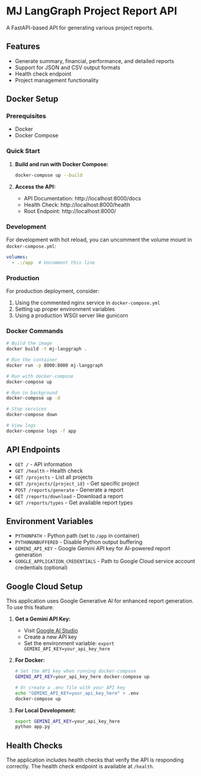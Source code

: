 # MJ LangGraph Project Report API

A FastAPI-based API for generating various project reports.

## Features

- Generate summary, financial, performance, and detailed reports
- Support for JSON and CSV output formats
- Health check endpoint
- Project management functionality

## Docker Setup

### Prerequisites

- Docker
- Docker Compose

### Quick Start

1. **Build and run with Docker Compose:**
   ```bash
   docker-compose up --build
   ```

2. **Access the API:**
   - API Documentation: http://localhost:8000/docs
   - Health Check: http://localhost:8000/health
   - Root Endpoint: http://localhost:8000/

### Development

For development with hot reload, you can uncomment the volume mount in `docker-compose.yml`:

```yaml
volumes:
  - .:/app  # Uncomment this line
```

### Production

For production deployment, consider:

1. Using the commented nginx service in `docker-compose.yml`
2. Setting up proper environment variables
3. Using a production WSGI server like gunicorn

### Docker Commands

```bash
# Build the image
docker build -t mj-langgraph .

# Run the container
docker run -p 8000:8000 mj-langgraph

# Run with docker-compose
docker-compose up

# Run in background
docker-compose up -d

# Stop services
docker-compose down

# View logs
docker-compose logs -f app
```

## API Endpoints

- `GET /` - API information
- `GET /health` - Health check
- `GET /projects` - List all projects
- `GET /projects/{project_id}` - Get specific project
- `POST /reports/generate` - Generate a report
- `GET /reports/download` - Download a report
- `GET /reports/types` - Get available report types

## Environment Variables

- `PYTHONPATH` - Python path (set to `/app` in container)
- `PYTHONUNBUFFERED` - Disable Python output buffering
- `GEMINI_API_KEY` - Google Gemini API key for AI-powered report generation
- `GOOGLE_APPLICATION_CREDENTIALS` - Path to Google Cloud service account credentials (optional)

## Google Cloud Setup

This application uses Google Generative AI for enhanced report generation. To use this feature:

1. **Get a Gemini API Key:**
   - Visit [Google AI Studio](https://makersuite.google.com/app/apikey)
   - Create a new API key
   - Set the environment variable: `export GEMINI_API_KEY=your_api_key_here`

2. **For Docker:**
   ```bash
   # Set the API key when running docker-compose
   GEMINI_API_KEY=your_api_key_here docker-compose up
   
   # Or create a .env file with your API key
   echo "GEMINI_API_KEY=your_api_key_here" > .env
   docker-compose up
   ```

3. **For Local Development:**
   ```bash
   export GEMINI_API_KEY=your_api_key_here
   python app.py
   ```

## Health Checks

The application includes health checks that verify the API is responding correctly. The health check endpoint is available at `/health`. 